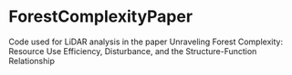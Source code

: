 # ForestComplexityPaper
Code used for LiDAR analysis in the paper Unraveling Forest Complexity: Resource Use Efficiency, Disturbance, and the Structure-Function Relationship
